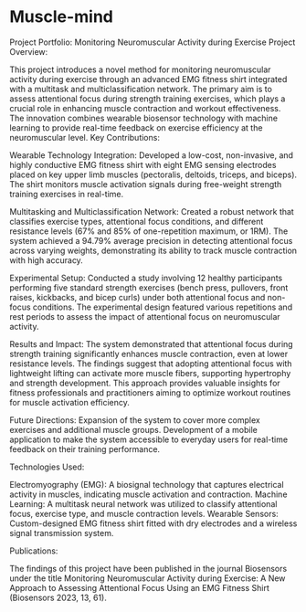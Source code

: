 # Muscle-mind
Project Portfolio: Monitoring Neuromuscular Activity during Exercise
Project Overview:

This project introduces a novel method for monitoring neuromuscular activity during exercise through an advanced EMG fitness shirt integrated with a multitask and multiclassification network. The primary aim is to assess attentional focus during strength training exercises, which plays a crucial role in enhancing muscle contraction and workout effectiveness. The innovation combines wearable biosensor technology with machine learning to provide real-time feedback on exercise efficiency at the neuromuscular level.
Key Contributions:

Wearable Technology Integration:
        Developed a low-cost, non-invasive, and highly conductive EMG fitness shirt with eight EMG sensing electrodes placed on key upper limb muscles (pectoralis, deltoids, triceps, and biceps).
        The shirt monitors muscle activation signals during free-weight strength training exercises in real-time.

Multitasking and Multiclassification Network:
        Created a robust network that classifies exercise types, attentional focus conditions, and different resistance levels (67% and 85% of one-repetition maximum, or 1RM).
        The system achieved a 94.79% average precision in detecting attentional focus across varying weights, demonstrating its ability to track muscle contraction with high accuracy.

Experimental Setup:
        Conducted a study involving 12 healthy participants performing five standard strength exercises (bench press, pullovers, front raises, kickbacks, and bicep curls) under both attentional focus and non-focus conditions.
        The experimental design featured various repetitions and rest periods to assess the impact of attentional focus on neuromuscular activity.

Results and Impact:
        The system demonstrated that attentional focus during strength training significantly enhances muscle contraction, even at lower resistance levels.
        The findings suggest that adopting attentional focus with lightweight lifting can activate more muscle fibers, supporting hypertrophy and strength development.
        This approach provides valuable insights for fitness professionals and practitioners aiming to optimize workout routines for muscle activation efficiency.

Future Directions:
        Expansion of the system to cover more complex exercises and additional muscle groups.
        Development of a mobile application to make the system accessible to everyday users for real-time feedback on their training performance.

Technologies Used:

Electromyography (EMG): A biosignal technology that captures electrical activity in muscles, indicating muscle activation and contraction.
    Machine Learning: A multitask neural network was utilized to classify attentional focus, exercise type, and muscle contraction levels.
    Wearable Sensors: Custom-designed EMG fitness shirt fitted with dry electrodes and a wireless signal transmission system.

Publications:

The findings of this project have been published in the journal Biosensors under the title Monitoring Neuromuscular Activity during Exercise: A New Approach to Assessing Attentional Focus Using an EMG Fitness Shirt (Biosensors 2023, 13, 61).
